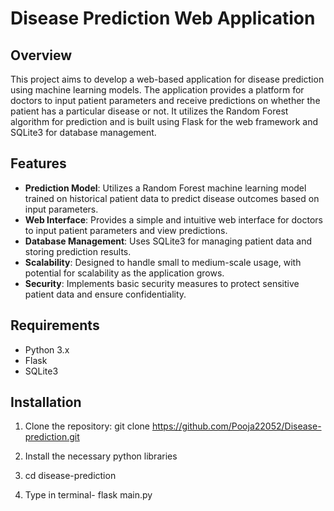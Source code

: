 # Disease Prediction Web Application

## Overview

This project aims to develop a web-based application for disease prediction using machine learning models. The application provides a platform for doctors to input patient parameters and receive predictions on whether the patient has a particular disease or not. It utilizes the Random Forest algorithm for prediction and is built using Flask for the web framework and SQLite3 for database management.

## Features

- **Prediction Model**: Utilizes a Random Forest machine learning model trained on historical patient data to predict disease outcomes based on input parameters.
- **Web Interface**: Provides a simple and intuitive web interface for doctors to input patient parameters and view predictions.
- **Database Management**: Uses SQLite3 for managing patient data and storing prediction results.
- **Scalability**: Designed to handle small to medium-scale usage, with potential for scalability as the application grows.
- **Security**: Implements basic security measures to protect sensitive patient data and ensure confidentiality.

## Requirements

- Python 3.x
- Flask
- SQLite3

## Installation

1. Clone the repository: git clone https://github.com/Pooja22052/Disease-prediction.git

2. Install the necessary python libraries

3. cd disease-prediction

4. Type in terminal- flask main.py
